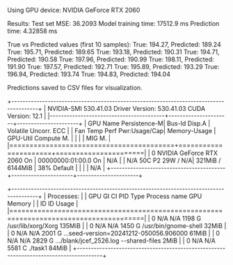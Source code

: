 
Using GPU device: NVIDIA GeForce RTX 2060

Results:
Test set MSE: 36.2093
Model training time: 17512.9 ms
Prediction time: 4.32858 ms

True vs Predicted values (first 10 samples):
True: 194.27, Predicted: 189.24
True: 195.71, Predicted: 189.65
True: 193.18, Predicted: 190.31
True: 194.71, Predicted: 190.58
True: 197.96, Predicted: 190.99
True: 198.11, Predicted: 191.90
True: 197.57, Predicted: 192.71
True: 195.89, Predicted: 193.29
True: 196.94, Predicted: 193.74
True: 194.83, Predicted: 194.04

Predictions saved to CSV files for visualization.



+---------------------------------------------------------------------------------------+
| NVIDIA-SMI 530.41.03              Driver Version: 530.41.03    CUDA Version: 12.1     |
|-----------------------------------------+----------------------+----------------------+
| GPU  Name                  Persistence-M| Bus-Id        Disp.A | Volatile Uncorr. ECC |
| Fan  Temp  Perf            Pwr:Usage/Cap|         Memory-Usage | GPU-Util  Compute M. |
|                                         |                      |               MIG M. |
|=========================================+======================+======================|
|   0  NVIDIA GeForce RTX 2060         On | 00000000:01:00.0  On |                  N/A |
| N/A   50C    P2               29W /  N/A|    321MiB /  6144MiB |     38%      Default |
|                                         |                      |                  N/A |
+-----------------------------------------+----------------------+----------------------+

+---------------------------------------------------------------------------------------+
| Processes:                                                                            |
|  GPU   GI   CI        PID   Type   Process name                            GPU Memory |
|        ID   ID                                                             Usage      |
|=======================================================================================|
|    0   N/A  N/A      1198      G   /usr/lib/xorg/Xorg                          135MiB |
|    0   N/A  N/A      1450      G   /usr/bin/gnome-shell                         32MiB |
|    0   N/A  N/A      2001      G   ...seed-version=20241212-050056.906000       61MiB |
|    0   N/A  N/A      2829      G   .../blank/jcef_2526.log --shared-files        2MiB |
|    0   N/A  N/A      5581      C   ./task1                                      84MiB |
+---------------------------------------------------------------------------------------+